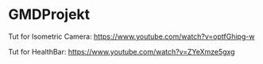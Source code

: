 # GMDProjekt
 
Tut for Isometric Camera: https://www.youtube.com/watch?v=optfGhipg-w 

Tut for HealthBar: https://www.youtube.com/watch?v=ZYeXmze5gxg
